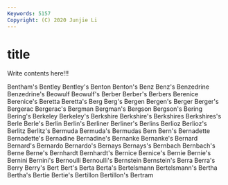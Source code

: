```yaml
---
Keywords: 5157
Copyright: (C) 2020 Junjie Li
---
```


# title

Write contents here!!!
 
Bentham's 
Bentley 
Bentley's 
Benton 
Benton's 
Benz
Benz's 
Benzedrine 
Benzedrine's 
Beowulf 
Beowulf's 
Berber 
Berber's 
Berbers 
Berenice 
Berenice's
Beretta 
Beretta's 
Berg 
Berg's 
Bergen 
Bergen's 
Berger 
Berger's 
Bergerac 
Bergerac's
Bergman 
Bergman's 
Bergson 
Bergson's 
Bering 
Bering's 
Berkeley 
Berkeley's 
Berkshire 
Berkshire's
Berkshires 
Berkshires's 
Berle 
Berle's 
Berlin 
Berlin's 
Berliner 
Berliner's 
Berlins 
Berlioz
Berlioz's 
Berlitz 
Berlitz's 
Bermuda 
Bermuda's 
Bermudas 
Bern 
Bern's 
Bernadette 
Bernadette's
Bernadine 
Bernadine's 
Bernanke 
Bernanke's 
Bernard 
Bernard's 
Bernardo 
Bernardo's 
Bernays 
Bernays's
Bernbach 
Bernbach's 
Berne 
Berne's 
Bernhardt 
Bernhardt's 
Bernice 
Bernice's 
Bernie 
Bernie's
Bernini 
Bernini's 
Bernoulli 
Bernoulli's 
Bernstein 
Bernstein's 
Berra 
Berra's 
Berry 
Berry's
Bert 
Bert's 
Berta 
Berta's 
Bertelsmann 
Bertelsmann's 
Bertha 
Bertha's 
Bertie 
Bertie's
Bertillon 
Bertillon's 
Bertram 
